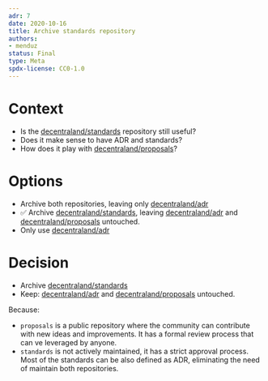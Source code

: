 ```yaml
---
adr: 7
date: 2020-10-16
title: Archive standards repository
authors:
- menduz
status: Final
type: Meta
spdx-license: CC0-1.0
---
```


# Context

* Is the [decentraland/standards](https://github.com/decentraland/standards) repository still useful?
* Does it make sense to have ADR and standards?
* How does it play with [decentraland/proposals](https://github.com/decentraland/proposals)?

# Options

* Archive both repositories, leaving only [decentraland/adr](https://github.com/decentraland/adr)
* ✅ Archive [decentraland/standards](https://github.com/decentraland/standards), leaving [decentraland/adr](https://github.com/decentraland/adr) and [decentraland/proposals](https://github.com/decentraland/proposals) untouched.
* Only use [decentraland/adr](https://github.com/decentraland/adr)

# Decision

* Archive [decentraland/standards](https://github.com/decentraland/standards)
* Keep: [decentraland/adr](https://github.com/decentraland/adr) and [decentraland/proposals](https://github.com/decentraland/proposals) untouched.

Because:
* `proposals` is a public repository where the community can contribute with new ideas and improvements. It has a formal review process that can ve leveraged by anyone.
* `standards` is not actively maintained, it has a strict approval process. Most of the standards can be also defined as ADR, eliminating the need of maintain both repositories.
